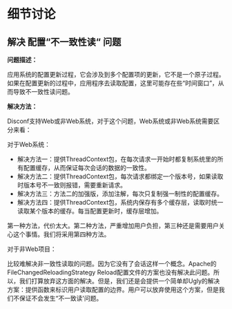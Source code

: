 
细节讨论
=======

## 解决 配置“不一致性读“ 问题 ##

**问题描述：**

应用系统的配置更新过程，它会涉及到多个配置项的更新，它不是一个原子过程。如果在配置更新的过程中，应用程序去读取配置，这里可能存在些“时间窗口”，从而导致不一致性读问题。

**解决方法：**

Disconf支持Web或非Web系统，对于这个问题，Web系统或非Web系统需要区分来看：

对于Web系统：

- 解决方法一：提供ThreadContext包，在每次请求一开始时都复制系统里的所有配置缓存，从而保证每次会话的数据的一致性。
- 解决方法二：提供ThreadContext包，每次请求都绑定一个版本号，如果读取时版本号不一致则报错，需要重新请求。
- 解决方法三：方法二的加强版，添加注解，每次只复制强一制性的配置缓存。
- 解决方法四：提供ThreadContext包，系统内保存有多个缓存层，读取时统一读取某个版本的缓存。每当配置更新时，缓存层增加。

   
第一种方法，代价太大。第二种方法，严重增加用户负担，第三种还是需要用户关心这个事情。我们将采用第四种方法。

对于非Web项目：

比较难解决非一致性读取的问题。因为它没有了会话这样一个概念。Apache的FileChangedReloadingStrategy Reload配置文件的方案也没有解决此问题。所以，我们打算放弃这方面的解决。但是，我们还是会提供一个简单却Ugly的解决方案：提供函数来标识用户读取配置的边界。用户可以放弃使用这个方案，但是我们不保证不会发生“不一致读'问题。